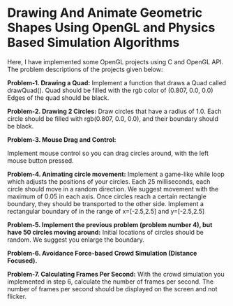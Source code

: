 # Drawing And Animate Geometric Shapes Using OpenGL and Physics Based Simulation Algorithms
Here, I have implemented some OpenGL projects using C and OpenGL API. The problem descriptions of the projects given below:

**Problem-1. Drawing a Quad:**
Implement a function that draws a Quad called drawQuad(). Quad should be filled with the rgb color of (0.807, 0.0, 0.0)
Edges of the quad should be black.


**Problem-2. Drawing 2 Circles:**
Draw circles that have a radius of 1.0. Each circle should be filled with rgb(0.807, 0.0, 0.0), and their boundary should be black.


**Problem-3. Mouse Drag and Control:**

Implement mouse control so you can drag circles around, with the left mouse button pressed.


**Problem-4. Animating circle movement:**
Implement a game-like while loop which adjusts the positions of your circles. Each 25 milliseconds, each circle should move in a random direction. 
We suggest movement with the maximum of 0.05 in each axis. Once circles reach a certain rectangle boundary, they should be transported to the other side.
Implement a rectangular boundary of in the range of x=[-2.5,2.5] and y=[-2.5,2.5] 


**Problem-5. Implement the previous problem (problem number 4), but have 50 circles moving around:**
Initial locations of circles should be random. We suggest you enlarge the boundary. 


**Problem-6. Avoidance Force-based Crowd Simulation (Distance Focused).**


**Problem-7. Calculating Frames Per Second:**
With the crowd simulation you implemented in step 6, calculate the number of frames per second. The number of frames per second should be displayed on the screen and not flicker.

